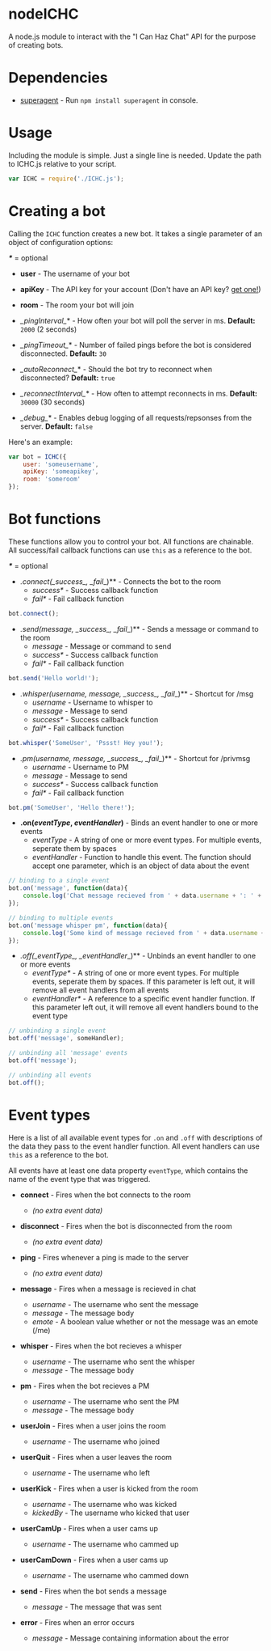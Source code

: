 nodeICHC
========

A node.js module to interact with the "I Can Haz Chat" API for the purpose of creating bots.

Dependencies
========
* [superagent](https://github.com/visionmedia/superagent) - Run `npm install superagent` in console.

Usage
========
Including the module is simple. Just a single line is needed. Update the path to ICHC.js relative to your script.
```javascript
var ICHC = require('./ICHC.js');
```

Creating a bot
========
Calling the `ICHC` function creates a new bot. It takes a single parameter of an object of configuration options:

**_*_** = optional

* **user** - The username of your bot

* **apiKey** - The API key for your account (Don't have an API key? [get one!](http://www.icanhazchat.com/settings/account_key))

* **room** - The room your bot will join

* **_pingInterval*_** - How often your bot will poll the server in ms. 
**Default:** `2000` (2 seconds)

* **_pingTimeout*_** - Number of failed pings before the bot is considered disconnected. 
**Default:** `30`

* **_autoReconnect*_**  - Should the bot try to reconnect when disconnected? 
**Default:** `true`

* **_reconnectInterval*_** - How often to attempt reconnects in ms. 
**Default:** `30000` (30 seconds)

* **_debug*_** - Enables debug logging of all requests/repsonses from the server.
**Default:** `false`

Here's an example:
```javascript
var bot = ICHC({
    user: 'someusername',
    apiKey: 'someapikey',
    room: 'someroom'
});
```

Bot functions
========
These functions allow you to control your bot. All functions are chainable. All success/fail callback functions can use `this` as a reference to the bot.

**_*_** = optional

* **.connect(_success*_, _fail*_)** - Connects the bot to the room
  * _success*_ - Success callback function
  * _fail*_ - Fail callback function

```javascript
bot.connect();
```

* **.send(_message_, _success*_, _fail*_)** - Sends a message or command to the room
  * _message_ - Message or command to send
  * _success*_ - Success callback function
  * _fail*_ - Fail callback function

```javascript
bot.send('Hello world!');
```

* **.whisper(_username_, _message_, _success*_, _fail*_)** - Shortcut for /msg
  * _username_ - Username to whisper to
  * _message_ - Message to send
  * _success*_ - Success callback function
  * _fail*_ - Fail callback function

```javascript
bot.whisper('SomeUser', 'Pssst! Hey you!');
```

* **.pm(_username_, _message_, _success*_, _fail*_)** - Shortcut for /privmsg
  * _username_ - Username to PM
  * _message_ - Message to send
  * _success*_ - Success callback function
  * _fail*_ - Fail callback function

```javascript
bot.pm('SomeUser', 'Hello there!');
```

* **.on(_eventType_, _eventHandler_)** - Binds an event handler to one or more events
  * _eventType_ - A string of one or more event types. For multiple events, seperate them by spaces
  * _eventHandler_ - Function to handle this event. The function should accept one parameter, which is an object of data about the event

```javascript
// binding to a single event
bot.on('message', function(data){
    console.log('Chat message recieved from ' + data.username + ': ' + data.message);
});

// binding to multiple events
bot.on('message whisper pm', function(data){
    console.log('Some kind of message recieved from ' + data.username + ': ' + data.message);
});
```

* **.off(_eventType*_, _eventHandler*_)** - Unbinds an event handler to one or more events
  * _eventType*_ - A string of one or more event types. For multiple events, seperate them by spaces. If this parameter is left out, it will remove all event handlers from all events
  * _eventHandler*_ - A reference to a specific event handler function. If this parameter left out, it will remove all event handlers bound to the event type

```javascript
// unbinding a single event
bot.off('message', someHandler);

// unbinding all 'message' events
bot.off('message');

// unbinding all events
bot.off(); 
```

Event types
========

Here is a list of all available event types for `.on` and `.off` with descriptions of the data they pass to the event handler function. All event handlers can use `this` as a reference to the bot.

All events have at least one data property `eventType`, which contains the name of the event type that was triggered.

* **connect** - Fires when the bot connects to the room
  * _(no extra event data)_

* **disconnect** - Fires when the bot is disconnected from the room
  * _(no extra event data)_

* **ping** - Fires whenever a ping is made to the server
  * _(no extra event data)_

* **message** - Fires when a message is recieved in chat
  * _username_ - The username who sent the message
  * _message_ - The message body
  * _emote_ - A boolean value whether or not the message was an emote (/me)

* **whisper** - Fires when the bot recieves a whisper
  * _username_ - The username who sent the whisper
  * _message_ - The message body

* **pm** - Fires when the bot recieves a PM
  * _username_ - The username who sent the PM
  * _message_ - The message body

* **userJoin** - Fires when a user joins the room
  * _username_ - The username who joined

* **userQuit** - Fires when a user leaves the room
  * _username_ - The username who left

* **userKick** - Fires when a user is kicked from the room
  * _username_ - The username who was kicked
  * _kickedBy_ - The username who kicked that user

* **userCamUp** - Fires when a user cams up
  * _username_ - The username who cammed up

* **userCamDown** - Fires when a user cams up
  * _username_ - The username who cammed down

* **send** - Fires when the bot sends a message
  * _message_ - The message that was sent

* **error** - Fires when an error occurs
  * _message_ - Message containing information about the error